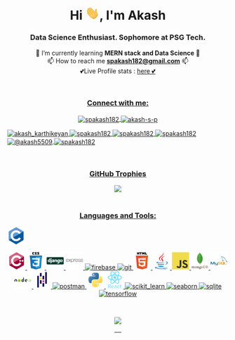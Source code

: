 <h1 align="center">Hi <img src="Hi.gif" width="32px">, I'm Akash</h1>
<h3 align="center">Data Science Enthusiast. Sophomore at PSG Tech.</h3>
<div align="center">
  
🌱 I’m currently learning **MERN stack and Data Science** 🌱
<br>
📫 How to reach me **spakash182@gmail.com** 📫
<br>
💕Live Profile stats : <a href="https://profile-summary-for-github.com/user/AkashSCIENTIST">here  💕
  
</div>

<br>
<h3 align="center">Connect with me:</h3>
<p align="center">
<a href="https://twitter.com/spakash182" target="blank">
<img align="center" src="https://raw.githubusercontent.com/rahuldkjain/github-profile-readme-generator/master/src/images/icons/Social/twitter.svg" alt="spakash182" height="30" width="40" />
 
<a href="https://linkedin.com/in/akash-s-p" target="blank">
<img align="center" src="https://raw.githubusercontent.com/rahuldkjain/github-profile-readme-generator/master/src/images/icons/Social/linked-in-alt.svg" alt="akash-s-p" height="30" width="40" />
 
<a href="https://instagram.com/akash_karthikeyan" target="blank"><img align="center" src="https://raw.githubusercontent.com/rahuldkjain/github-profile-readme-generator/master/src/images/icons/Social/instagram.svg" alt="akash_karthikeyan" height="30" width="40" /> 
<a href="https://www.hackerrank.com/spakash182" target="blank"><img align="center" src="https://raw.githubusercontent.com/rahuldkjain/github-profile-readme-generator/master/src/images/icons/Social/hackerrank.svg" alt="spakash182" height="30" width="40" /> 
<a href="https://codeforces.com/profile/spakash182" target="blank"><img align="center" src="https://raw.githubusercontent.com/rahuldkjain/github-profile-readme-generator/master/src/images/icons/Social/codeforces.svg" alt="spakash182" height="30" width="40" /> 
<a href="https://www.leetcode.com/spakash182" target="blank"><img align="center" src="https://raw.githubusercontent.com/rahuldkjain/github-profile-readme-generator/master/src/images/icons/Social/leet-code.svg" alt="spakash182" height="30" width="40" /> 
<a href="https://www.hackerearth.com/@akash5509" target="blank"><img align="center" src="https://raw.githubusercontent.com/rahuldkjain/github-profile-readme-generator/master/src/images/icons/Social/hackerearth.svg" alt="@akash5509" height="30" width="40" /> 
<a href="https://discord.gg/spakash182" target="blank"><img align="center" src="https://raw.githubusercontent.com/rahuldkjain/github-profile-readme-generator/master/src/images/icons/Social/discord.svg" alt="spakash182" height="30" width="40" /> 
</p>
<br>

<div align="center">
<h3>GitHub Trophies</h3>
<img src="https://github-profile-trophy.vercel.app/?username=AkashSCIENTIST"></img>
</div>

<br>
<h3 align="center">Languages and Tools:</h3>
    <img src="https://raw.githubusercontent.com/devicons/devicon/master/icons/c/c-original.svg" alt="c" width="40" height="40"/>  
<p align="center">
    <img src="https://raw.githubusercontent.com/devicons/devicon/master/icons/cplusplus/cplusplus-original.svg" alt="cplusplus" width="40" height="40"/>  
    <img src="https://raw.githubusercontent.com/devicons/devicon/master/icons/css3/css3-original-wordmark.svg" alt="css3" width="40" height="40"/>
    <img src="https://raw.githubusercontent.com/devicons/devicon/master/icons/django/django-original.svg" alt="django" width="40" height="40"/>  
    <img src="https://raw.githubusercontent.com/devicons/devicon/master/icons/express/express-original-wordmark.svg" alt="express" width="40" height="40"/>  
    <img src="https://www.vectorlogo.zone/logos/firebase/firebase-icon.svg" alt="firebase" width="40" height="40"/>
    <img src="https://www.vectorlogo.zone/logos/git-scm/git-scm-icon.svg" alt="git" width="40" height="40"/>  
    <img src="https://raw.githubusercontent.com/devicons/devicon/master/icons/html5/html5-original-wordmark.svg" alt="html5" width="40" height="40"/>  
    <img src="https://raw.githubusercontent.com/devicons/devicon/master/icons/java/java-original.svg" alt="java" width="40" height="40"/>  
    <img src="https://raw.githubusercontent.com/devicons/devicon/master/icons/javascript/javascript-original.svg" alt="javascript" width="40" height="40"/>  
    <img src="https://raw.githubusercontent.com/devicons/devicon/master/icons/mongodb/mongodb-original-wordmark.svg" alt="mongodb" width="40" height="40"/>  
    <img src="https://raw.githubusercontent.com/devicons/devicon/master/icons/mysql/mysql-original-wordmark.svg" alt="mysql" width="40" height="40"/>  
    <img src="https://raw.githubusercontent.com/devicons/devicon/master/icons/nodejs/nodejs-original-wordmark.svg" alt="nodejs" width="40" height="40"/>  
    <img src="https://raw.githubusercontent.com/devicons/devicon/2ae2a900d2f041da66e950e4d48052658d850630/icons/pandas/pandas-original.svg" alt="pandas" width="40" height="40"/>  
    <img src="https://www.vectorlogo.zone/logos/getpostman/getpostman-icon.svg" alt="postman" width="40" height="40"/>  
    <img src="https://raw.githubusercontent.com/devicons/devicon/master/icons/python/python-original.svg" alt="python" width="40" height="40"/>  
    <img src="https://raw.githubusercontent.com/devicons/devicon/master/icons/react/react-original-wordmark.svg" alt="react" width="40" height="40"/>  
    <img src="https://upload.wikimedia.org/wikipedia/commons/0/05/Scikit_learn_logo_small.svg" alt="scikit_learn" width="40" height="40"/>  
    <img src="https://seaborn.pydata.org/_images/logo-mark-lightbg.svg" alt="seaborn" width="40" height="40"/>  
    <img src="https://www.vectorlogo.zone/logos/sqlite/sqlite-icon.svg" alt="sqlite" width="40" height="40"/>  
    <img src="https://www.vectorlogo.zone/logos/tensorflow/tensorflow-icon.svg" alt="tensorflow" width="40" height="40"/>
</p>
<br>

<p align="center"> <img src= "https://github-readme-stats.vercel.app/api/top-langs/?username=AkashSCIENTIST&layout=compact&hide=html&hide_border=true">
<br>
    <img src= "https://github-profile-summary-cards.vercel.app/api/cards/repos-per-language?username=AkashSCIENTIST&theme=vue" alt="">
    <img src= "https://github-profile-summary-cards.vercel.app/api/cards/most-commit-language?username=AkashSCIENTIST&theme=vue" alt="">
    <img stc="https://github-profile-summary-cards.vercel.app/api/cards/stats?username=AkashSCIENTIST&theme=vue" alt="">
    <img src="https://github-profile-summary-cards.vercel.app/api/cards/productive-time?username=AkashSCIENTIST&theme=vue" alt="">
    <img src="https://github-profile-summary-cards.vercel.app/api/cards/profile-details?username=AkashSCIENTIST&theme=vue" alt="">
</p>

